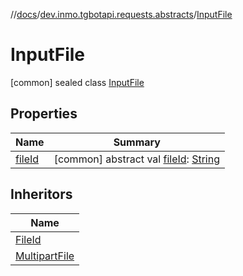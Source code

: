//[docs](../../../index.md)/[dev.inmo.tgbotapi.requests.abstracts](../index.md)/[InputFile](index.md)



# InputFile  
 [common] sealed class [InputFile](index.md)   


## Properties  
  
|  Name |  Summary | 
|---|---|
| <a name="dev.inmo.tgbotapi.requests.abstracts/InputFile/fileId/#/PointingToDeclaration/"></a>[fileId](file-id.md)| <a name="dev.inmo.tgbotapi.requests.abstracts/InputFile/fileId/#/PointingToDeclaration/"></a> [common] abstract val [fileId](file-id.md): [String](https://kotlinlang.org/api/latest/jvm/stdlib/kotlin/-string/index.html)   <br>|


## Inheritors  
  
|  Name | 
|---|
| <a name="dev.inmo.tgbotapi.requests.abstracts/FileId///PointingToDeclaration/"></a>[FileId](../-file-id/index.md)|
| <a name="dev.inmo.tgbotapi.requests.abstracts/MultipartFile///PointingToDeclaration/"></a>[MultipartFile](../-multipart-file/index.md)|


